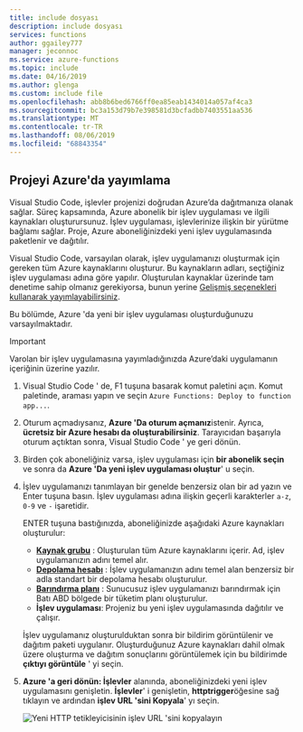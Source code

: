 ```yaml
---
title: include dosyası
description: include dosyası
services: functions
author: ggailey777
manager: jeconnoc
ms.service: azure-functions
ms.topic: include
ms.date: 04/16/2019
ms.author: glenga
ms.custom: include file
ms.openlocfilehash: abb8b6bed6766ff0ea85eab1434014a057af4ca3
ms.sourcegitcommit: bc3a153d79b7e398581d3bcfadbb7403551aa536
ms.translationtype: MT
ms.contentlocale: tr-TR
ms.lasthandoff: 08/06/2019
ms.locfileid: "68843354"
---
```

## <a name="publish-the-project-to-azure"></a>Projeyi Azure'da yayımlama

Visual Studio Code, işlevler projenizi doğrudan Azure’da dağıtmanıza olanak sağlar. Süreç kapsamında, Azure abonelik bir işlev uygulaması ve ilgili kaynakları oluşturursunuz. İşlev uygulaması, işlevlerinize ilişkin bir yürütme bağlamı sağlar. Proje, Azure aboneliğinizdeki yeni işlev uygulamasında paketlenir ve dağıtılır.

Visual Studio Code, varsayılan olarak, işlev uygulamanızı oluşturmak için gereken tüm Azure kaynaklarını oluşturur. Bu kaynakların adları, seçtiğiniz işlev uygulaması adına göre yapılır. Oluşturulan kaynaklar üzerinde tam denetime sahip olmanız gerekiyorsa, bunun yerine [Gelişmiş seçenekleri kullanarak yayımlayabilirsiniz](../articles/azure-functions/functions-develop-vs-code.md#enable-publishing-with-advanced-create-options).

Bu bölümde, Azure 'da yeni bir işlev uygulaması oluşturduğunuzu varsayılmaktadır.

> [!IMPORTANT]
> Varolan bir işlev uygulamasına yayımladığınızda Azure’daki uygulamanın içeriğinin üzerine yazılır.

1. Visual Studio Code ' de, F1 tuşuna basarak komut paletini açın. Komut paletinde, araması yapın ve seçin `Azure Functions: Deploy to function app...`.

1. Oturum açmadıysanız, **Azure 'Da oturum açmanız**istenir. Ayrıca, **ücretsiz bir Azure hesabı da oluşturabilirsiniz**. Tarayıcıdan başarıyla oturum açtıktan sonra, Visual Studio Code ' ye geri dönün. 

1. Birden çok aboneliğiniz varsa, işlev uygulaması için **bir abonelik seçin** ve sonra da **Azure 'Da yeni işlev uygulaması oluştur**' u seçin.

1. İşlev uygulamanızı tanımlayan bir genelde benzersiz olan bir ad yazın ve Enter tuşuna basın. İşlev uygulaması adına ilişkin geçerli karakterler `a-z`, `0-9` ve `-` işaretidir.

    ENTER tuşuna bastığınızda, aboneliğinizde aşağıdaki Azure kaynakları oluşturulur:

    * **[Kaynak grubu](../articles/azure-resource-manager/resource-group-overview.md)** : Oluşturulan tüm Azure kaynaklarını içerir. Ad, işlev uygulamanızın adını temel alır.
    * **[Depolama hesabı](../articles/storage/common/storage-quickstart-create-account.md)** : İşlev uygulamanızın adını temel alan benzersiz bir adla standart bir depolama hesabı oluşturulur.
    * **[Barındırma planı](../articles/azure-functions/functions-scale.md)** : Sunucusuz işlev uygulamanızı barındırmak için Batı ABD bölgede bir tüketim planı oluşturulur.
    * **İşlev uygulaması**: Projeniz bu yeni işlev uygulamasında dağıtılır ve çalışır.

    İşlev uygulamanız oluşturulduktan sonra bir bildirim görüntülenir ve dağıtım paketi uygulanır. Oluşturduğunuz Azure kaynakları dahil olmak üzere oluşturma ve dağıtım sonuçlarını görüntülemek için bu bildirimde **çıktıyı görüntüle** ' yi seçin.

1. **Azure 'a geri dönün: İşlevler** alanında, aboneliğinizdeki yeni işlev uygulamasını genişletin. **İşlevler**' i genişletin, **httptrigger**öğesine sağ tıklayın ve ardından **işlev URL 'sini Kopyala**' yı seçin.

    ![Yeni HTTP tetikleyicisinin işlev URL 'sini kopyalayın](./media/functions-publish-project-vscode/function-copy-endpoint-url.png)
